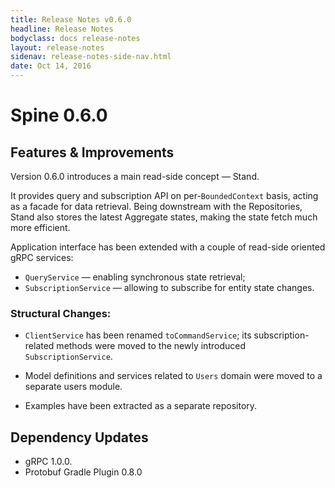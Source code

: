 ```yaml
---
title: Release Notes v0.6.0
headline: Release Notes
bodyclass: docs release-notes
layout: release-notes
sidenav: release-notes-side-nav.html
date: Oct 14, 2016
---
```


# Spine 0.6.0

## Features & Improvements

Version 0.6.0 introduces a main read-side concept — Stand.

It provides query and subscription API on per-`BoundedContext` basis, acting as a facade for data 
retrieval. Being downstream with the Repositories, Stand also stores the latest Aggregate states, 
making the state fetch much more efficient.

Application interface has been extended with a couple of read-side oriented gRPC services:

- `QueryService` — enabling synchronous state retrieval;
- `SubscriptionService` — allowing to subscribe for entity state changes.

### Structural Changes:

- `ClientService` has been renamed `toCommandService`; its subscription-related methods were moved to 
the newly introduced `SubscriptionService`.

- Model definitions and services related to `Users` domain were moved to a separate users module.

- Examples have been extracted as a separate repository.

## Dependency Updates

- gRPC 1.0.0.
- Protobuf Gradle Plugin 0.8.0
